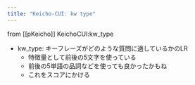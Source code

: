 ```yaml
---
title: "Keicho-CUI: kw type"
---
```


from [[pKeicho]]
KeichoCUI:kw_type
- kw_type: キーフレーズがどのような質問に適しているかのLR
    - 特徴量として前後の5文字を使っている
    - 前後の5単語の品詞などを使っても良かったかもね
    - これをスコアにかける